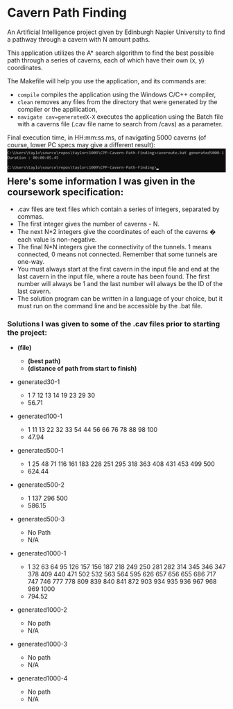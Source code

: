 # Cavern Path Finding
An Artificial Intelligence project given by Edinburgh Napier University to find a pathway through a cavern with N amount paths.

This application utilizes the A* search algorithm to find the best possible path through a series of caverns, each of which have their own (x, y) coordinates.

The Makefile will help you use the application, and its commands are:
* `compile` compiles the application using the Windows C/C++ compiler,
* `clean` removes any files from the directory that were generated by the compiler or the appllication,
* `navigate cav=generatedX-X` executes the application using the Batch file with a caverns file (.cav file name to search from /cavs) as a parameter.

Final execution time, in HH:mm:ss.ms, of navigating 5000 caverns (of course, lower PC specs may give a different result):
<br/><img align="left" alt="Best time with 5000 caverns" src="visuals/best-5000.jpg"/><br/><br/>

## Here's some information I was given in the coursework specification:
* .cav files are text files which contain a series of integers, separated by commas.
* The first integer gives the number of caverns - N.
* The next N*2 integers give the coordinates of each of the caverns � each value is non-negative.
* The final N*N integers give the connectivity of the tunnels. 1 means connected, 0 means not connected. Remember that some tunnels are one-way.
* You must always start at the first cavern in the input file and end at the last cavern in the input file, where a route has been found. The first number will always be 1 and the last number will always be the ID of the last cavern.
* The solution program can be written in a language of your choice, but it must run on the command line and be accessible by the .bat file.

### Solutions I was given to some of the .cav files prior to starting the project:
* __(file)__
	* __(best path)__
	* __(distance of path from start to finish)__

* generated30-1
	* 1 7 12 13 14 19 23 29 30
	* 56.71

* generated100-1
	* 1 11 13 22 32 33 54 44 56 66 76 78 88 98 100
	* 47.94

* generated500-1
	* 1 25 48 71 116 161 183 228 251 295 318 363 408 431 453 499 500
	* 624.44

* generated500-2
	* 1 137 296 500
	* 586.15

* generated500-3
	* No Path
	* N/A

* generated1000-1
	* 1 32 63 64 95 126 157 156 187 218 249 250 281 282 314 345 346 347 378 409 440 471 502 532 563 564 595 626 657 656 655 686 717 747 746 777 778 809 839 840 841 872 903 934 935 936 967 968 969 1000
	* 794.52

* generated1000-2
	* No path
	* N/A

* generated1000-3
	* No path
	* N/A

* generated1000-4
	* No path
	* N/A
